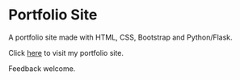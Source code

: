 # Portfolio Site

A portfolio site made with HTML, CSS, Bootstrap and Python/Flask.

Click [here](https://simonmably.herokuapp.com/) to visit my portfolio site.

Feedback welcome.
